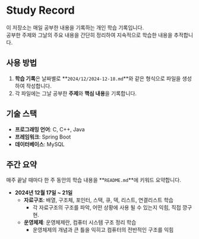 # Study Record

이 저장소는 매일 공부한 내용을 기록하는 개인 학습 기록입니다.   
공부한 주제와 그날의 주요 내용을 간단히 정리하여 지속적으로 학습한 내용을 추적합니다.  

## 사용 방법

1. **학습 기록**은 날짜별로 **`2024/12/2024-12-18.md`**와 같은 형식으로 파일을 생성하여 작성합니다.
2. 각 파일에는 그날 공부한 **주제**와 **핵심 내용**을 기록합니다.

## 기술 스택

- **프로그래밍 언어**: C, C++, Java
- **프레임워크**: Spring Boot
- **데이터베이스**: MySQL

## 주간 요약

매주 끝날 때마다 한 주 동안의 학습 내용을 **`README.md`**에 키워드 요약합니다.

- **2024년 12월 17일 ~ 21일**
  - **자료구조**: 배열, 구조체, 포인터, 스택, 큐, 덱, 리스트, 연결리스트 학습
    - 각 자료구조의 구조를 파악, 어떤 상황에 사용 될 수 있는지 익힘, 직접 깡구현.
  - **운영체제**: 운영체제란, 컴퓨터 시스템 구조 정리 학습
    - 운영체제의 개념과 큰 틀을 익히고 컴퓨터의 전반적인 구조를 익힘
